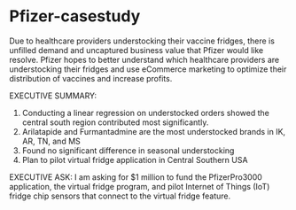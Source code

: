 # Pfizer-casestudy

Due to healthcare providers understocking their vaccine fridges, there is unfilled demand and uncaptured business value that Pfizer would like resolve. Pfizer hopes to better understand which healthcare providers are understocking their fridges and use eCommerce marketing to optimize their distribution of vaccines and increase profits.

EXECUTIVE SUMMARY: 
1. Conducting a linear regression on understocked orders showed the central south region contributed most significantly. 
1. Arilatapide and Furmantadmine are the most understocked brands in IK, AR, TN, and MS
2. Found no significant difference in seasonal understocking
3. Plan to pilot virtual fridge application in Central Southern USA

EXECUTIVE ASK: I am asking for $1 million to fund the PfizerPro3000 application, the virtual fridge program, and pilot Internet of Things (IoT) fridge chip sensors that connect to the virtual fridge feature. 


